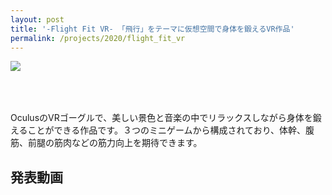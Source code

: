 ```yaml
---
layout: post
title: '-Flight Fit VR- 「飛行」をテーマに仮想空間で身体を鍛えるVR作品'
permalink: /projects/2020/flight_fit_vr
---
```


<img class='top-img lazyload' src='/spinner.svg' data-src='/assets/img/thumbnails/2020/flight_fit_vr.jpg' loading='lazy' style='margin-bottom: 50px;' />

OculusのVRゴーグルで、美しい景色と音楽の中でリラックスしながら身体を鍛えることができる作品です。３つのミニゲームから構成されており、体幹、腹筋、前腿の筋肉などの筋力向上を期待できます。


<h2>発表動画</h2>

<div class="youtube">
  <iframe width="560" height="315" class="lazyload" data-src="https://www.youtube.com/embed/rIRHwI6EV8E?rel=0" frameborder="0" allowfullscreen=""></iframe>
</div>

